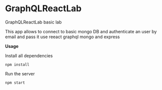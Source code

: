 # GraphQLReactLab
GraphQLReactLab basic lab

This app allows to connect to basic mongo DB and authenticate an user by email and pass 
it use reeact graphql mongo and express

**Usage**

Install all dependencies

`npm install`

Run the server

`npm start`
